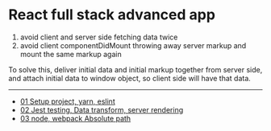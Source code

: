 # React full stack advanced app

1. avoid client and server side fetching data twice
1. avoid client componentDidMount throwing away server markup and mount the same markup again

To solve this, deliver initial data and initial markup together from server side, and attach initial data to window object, so client side will have that data.

---

* [01 Setup project, yarn, eslint](./docs/01_setup.md)
* [02 Jest testing, Data transform, server rendering](./docs/02_fullStack.md)
* [03 node, webpack Absolute path](./docs/03_refactor.md)